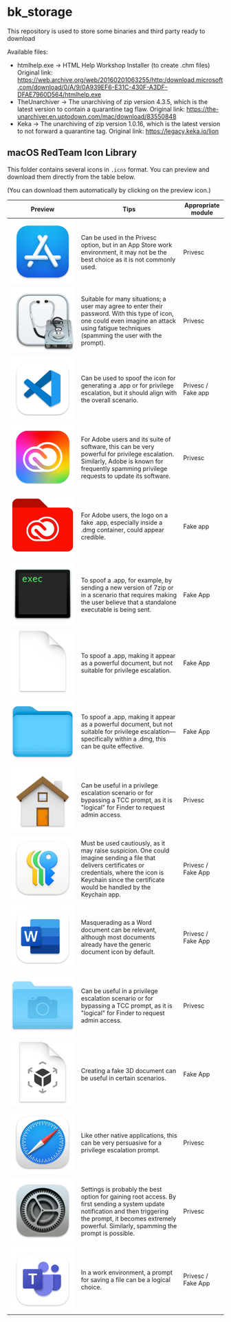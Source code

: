 # bk_storage
This repository is used to store some binaries and third party ready to download

Available files:
 - htmlhelp.exe -> HTML Help Workshop Installer (to create .chm files)
                   Original link: https://web.archive.org/web/20160201063255/http:/download.microsoft.com/download/0/A/9/0A939EF6-E31C-430F-A3DF-DFAE7960D564/htmlhelp.exe
 - TheUnarchiver -> The unarchiving of zip version 4.3.5, which is the latest version to contain a quarantine tag flaw.
                   Original link: https://the-unarchiver.en.uptodown.com/mac/download/83550848
 - Keka -> The unarchiving of zip version 1.0.16, which is the latest version to not forward a quarantine tag.
                   Original link: https://legacy.keka.io/lion

## macOS RedTeam Icon Library

This folder contains several icons in `.icns` format. You can preview and download them directly from the table below.

(You can download them automatically by clicking on the preview icon.)

| Preview | Tips | Appropriate module |
|-------|--------|-----|
|[<img src="macos-icon/preview/appstore.png" min-width="70" min-height="70"/>](https://github.com/sevagas/bk_storage/raw/refs/heads/main/macos-icon/appstore.icns) | Can be used in the Privesc option, but in an App Store work environment, it may not be the best choice as it is not commonly used.| Privesc|
|[<img src="macos-icon/preview/archiveutility.png" min-width="70" min-height="70" />](https://github.com/sevagas/bk_storage/raw/refs/heads/main/macos-icon/archiveutility.icns) | Suitable for many situations; a user may agree to enter their password. With this type of icon, one could even imagine an attack using fatigue techniques (spamming the user with the prompt). | Privesc|
|[<img src="macos-icon/preview/Code.png" min-width="70" min-height="70" />](https://github.com/sevagas/bk_storage/raw/refs/heads/main/macos-icon/Code.icns) | Can be used to spoof the icon for generating a .app or for privilege escalation, but it should align with the overall scenario. | Privesc / Fake app|
|[<img src="macos-icon/preview/CreativeCloudApp.png" min-width="70" min-height="70" />](https://github.com/sevagas/bk_storage/raw/refs/heads/main/macos-icon/CreativeCloudApp.icns) | For Adobe users and its suite of software, this can be very powerful for privilege escalation. Similarly, Adobe is known for frequently spamming privilege requests to update its software. | Privesc|
|[<img src="macos-icon/preview/creativefolder.png" min-width="70" min-height="70" />](https://github.com/sevagas/bk_storage/raw/refs/heads/main/macos-icon/creativefolder.icns) | For Adobe users, the logo on a fake .app, especially inside a .dmg container, could appear credible. | Fake app |
|[<img src="macos-icon/preview/ExecutableBinaryIcon.png" min-width="70" min-height="70" />](https://github.com/sevagas/bk_storage/raw/refs/heads/main/macos-icon/ExecutableBinaryIcon.icns) | To spoof a .app, for example, by sending a new version of 7zip or in a scenario that requires making the user believe that a standalone executable is being sent. | Fake App|
|[<img src="macos-icon/preview/GenericDocumentIcon.png" min-width="70" min-height="70" />](https://github.com/sevagas/bk_storage/raw/refs/heads/main/macos-icon/GenericDocumentIcon.icns) | To spoof a .app, making it appear as a powerful document, but not suitable for privilege escalation. | Fake App|
|[<img src="macos-icon/preview/GenericFolder.png" min-width="70" min-height="70" />](https://github.com/sevagas/bk_storage/raw/refs/heads/main/macos-icon/GenericFolder.icns) | To spoof a .app, making it appear as a powerful document, but not suitable for privilege escalation—specifically within a .dmg, this can be quite effective. | Fake App|
|[<img src="macos-icon/preview/HomeFolderIcon.png" min-width="70" min-height="70" />](https://github.com/sevagas/bk_storage/raw/refs/heads/main/macos-icon/HomeFolderIcon.icns) | Can be useful in a privilege escalation scenario or for bypassing a TCC prompt, as it is "logical" for Finder to request admin access. | Privesc|
|[<img src="macos-icon/preview/key.png" min-width="70" min-height="70" />](https://github.com/sevagas/bk_storage/raw/refs/heads/main/macos-icon/key.icns) | Must be used cautiously, as it may raise suspicion. One could imagine sending a file that delivers certificates or credentials, where the icon is Keychain since the certificate would be handled by the Keychain app. | Privesc / Fake App |
|[<img src="macos-icon/preview/MSWD.png" min-width="70" min-height="70" />](https://github.com/sevagas/bk_storage/raw/refs/heads/main/macos-icon/MSWD.icns) | Masquerading as a Word document can be relevant, although most documents already have the generic document icon by default. | Privesc / Fake App |
|[<img src="macos-icon/preview/PicturesFolderIcon.png" min-width="70" min-height="70" />](https://github.com/sevagas/bk_storage/raw/refs/heads/main/macos-icon/PicturesFolderIcon.icns) | Can be useful in a privilege escalation scenario or for bypassing a TCC prompt, as it is "logical" for Finder to request admin access. | Privesc |
|[<img src="macos-icon/preview/RealityFile.png" min-width="70" min-height="70" />](https://github.com/sevagas/bk_storage/raw/refs/heads/main/macos-icon/RealityFile.icns) | Creating a fake 3D document can be useful in certain scenarios. | Fake App |
|[<img src="macos-icon/preview/safari.png" min-width="70" min-height="70" />](https://github.com/sevagas/bk_storage/raw/refs/heads/main/macos-icon/safari.icns) | Like other native applications, this can be very persuasive for a privilege escalation prompt. | Privesc |
|[<img src="macos-icon/preview/settings.png" min-width="70" min-height="70" />](https://github.com/sevagas/bk_storage/raw/refs/heads/main/macos-icon/settings.icns) | Settings is probably the best option for gaining root access. By first sending a system update notification and then triggering the prompt, it becomes extremely powerful. Similarly, spamming the prompt is possible. | Privesc|
|[<img src="macos-icon/preview/teams.png" min-width="70" min-height="70" />](https://github.com/sevagas/bk_storage/raw/refs/heads/main/macos-icon/teams.icns) | In a work environment, a prompt for saving a file can be a logical choice. | Privesc / Fake App|
